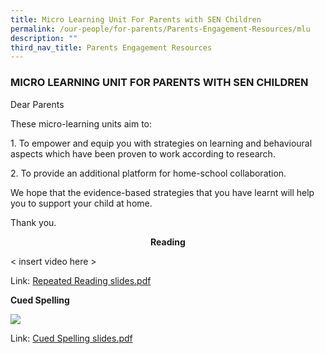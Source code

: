 ```yaml
---
title: Micro Learning Unit For Parents with SEN Children
permalink: /our-people/for-parents/Parents-Engagement-Resources/mlu
description: ""
third_nav_title: Parents Engagement Resources
---
```

### MICRO LEARNING UNIT FOR PARENTS WITH SEN CHILDREN

Dear Parents  
  

These micro-learning units aim to:

1\. To empower and equip you with strategies on learning and behavioural aspects which have been proven to work according to research.

2\. To provide an additional platform for home-school collaboration.

  

We hope that the evidence-based strategies that you have learnt will help you to support your child at home.

  

Thank you.

  

<p align="center"> <b> Reading </b> </p>

< insert video here >
  

Link: [Repeated Reading slides.pdf](https://bendemeerpri-moe-edu-sg-admin.cwp.sg/qql/slot/u939/2021%20Matters/MLU%20SEN/Repeated%20Reading%20slides.pdf)  
  
  

**Cued Spelling**

![](https://bendemeerpri-moe-edu-sg-admin.cwp.sg/pix/spacer.gif)

  
Link: [Cued Spelling slides.pdf](https://bendemeerpri-moe-edu-sg-admin.cwp.sg/qql/slot/u939/2021%20Matters/MLU%20SEN/Cued%20Spelling%20slides.pdf)